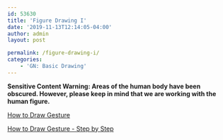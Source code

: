 ```yaml
---
id: 53630
title: 'Figure Drawing I'
date: '2019-11-13T12:14:05-04:00'
author: admin
layout: post

permalink: /figure-drawing-i/
categories:
    - 'GN: Basic Drawing'
---
```


**Sensitive Content Warning: Areas of the human body have been obscured. However, please keep in mind that we are working with the human figure.**

[How to Draw Gesture](https://www.youtube.com/embed/74HR59yFZ7Y?feature=oembed)

[How to Draw Gesture - Step by Step](https://www.youtube.com/embed/8j39NqwL7s4?feature=oembed)
